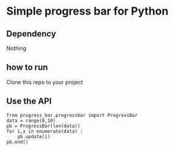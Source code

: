 # Simple progress bar for Python

## Dependency
Nothing

## how to run
Clone this repo to your project

## Use the API
````
from progress_bar.progressbar import ProgressBar
data = range(0,10)
pb = ProgressBar(len(data))
for i,x in enumerate(data) :
    pb.update(i)
pb.end()
````
